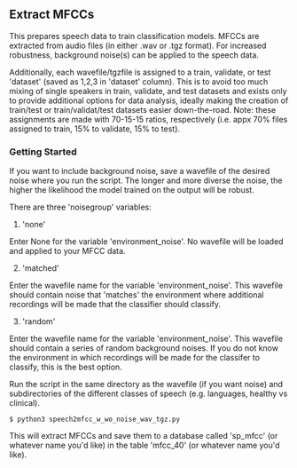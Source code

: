 ## Extract MFCCs

This prepares speech data to train classification models. MFCCs are extracted from audio files (in either .wav or .tgz format). For increased robustness, background noise(s) can be applied to the speech data. 

Additionally, each wavefile/tgzfile is assigned to a train, validate, or test 'dataset' (saved as 1,2,3 in 'dataset' column). This is to avoid too much mixing of single speakers in train, validate, and test datasets and exists only to provide additional options for data analysis, ideally making the creation of train/test or train/validat/test datasets easier down-the-road. Note: these assignments are made with 70-15-15 ratios, respectively (i.e. appx 70% files assigned to train, 15% to validate, 15% to test).

### Getting Started

If you want to include background noise, save a wavefile of the desired noise where you run the script. The longer and more diverse the noise, the higher the likelihood the model trained on the output will be robust. 

There are three 'noisegroup' variables:

1) 'none'

Enter None for the variable 'environment_noise'. No wavefile will be loaded and applied to your MFCC data.

2) 'matched'

Enter the wavefile name for the variable 'environment_noise'. This wavefile should contain noise that 'matches' the environment where additional recordings will be made that the classifier should classify.

3) 'random'

Enter the wavefile name for the variable 'environment_noise'. This wavefile should contain a series of random background noises. If you do not know the environment in which recordings will be made for the classifer to classify, this is the best option.

Run the script in the same directory as the wavefile (if you want noise) and subdirectories of the different classes of speech (e.g. languages, healthy vs clinical).

```
$ python3 speech2mfcc_w_wo_noise_wav_tgz.py
```

This will extract MFCCs and save them to a database called 'sp_mfcc' (or whatever name you'd like) in the table 'mfcc_40' (or whatever name you'd like).
